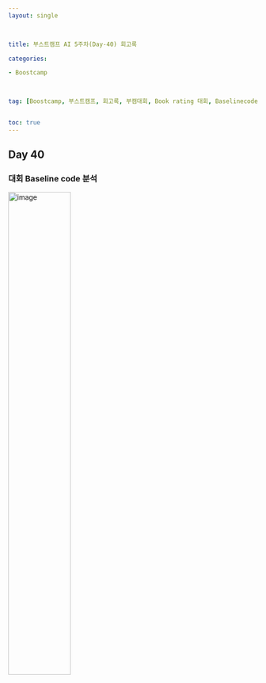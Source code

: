 ```yaml
---
layout: single

  

title: 부스트캠프 AI 5주차(Day-40) 회고록

categories:

- Boostcamp

  

tag: [Boostcamp, 부스트캠프, 회고록, 부캠대회, Book rating 대회, Baselinecode]


toc: true
---
```


## Day 40

### 대회 Baseline code 분석

<img width="50%" alt="image" src="https://user-images.githubusercontent.com/94548914/198559167-2a34383b-30c2-49b2-aaa3-5b9eee191719.png">
